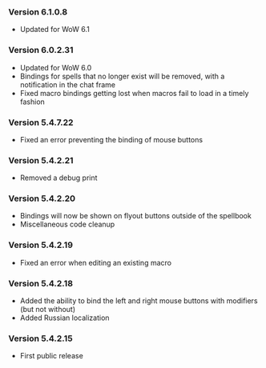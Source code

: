 ### Version 6.1.0.8

* Updated for WoW 6.1

### Version 6.0.2.31

* Updated for WoW 6.0
* Bindings for spells that no longer exist will be removed, with a notification in the chat frame
* Fixed macro bindings getting lost when macros fail to load in a timely fashion

### Version 5.4.7.22

* Fixed an error preventing the binding of mouse buttons

### Version 5.4.2.21

* Removed a debug print

### Version 5.4.2.20

* Bindings will now be shown on flyout buttons outside of the spellbook
* Miscellaneous code cleanup

### Version 5.4.2.19

* Fixed an error when editing an existing macro

### Version 5.4.2.18

* Added the ability to bind the left and right mouse buttons with modifiers (but not without)
* Added Russian localization

### Version 5.4.2.15

* First public release
